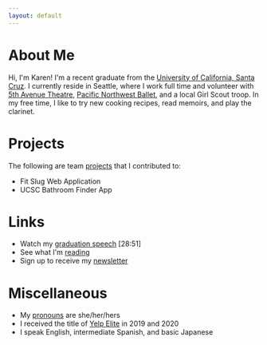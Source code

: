 ```yaml
---
layout: default
---
```


# About Me

Hi, I'm Karen! I'm a recent graduate from the [University of California, Santa Cruz](https://www.ucsc.edu/). I currently reside in Seattle, where I work full time and volunteer with [5th Avenue Theatre](https://www.5thavenue.org/), [Pacific Northwest Ballet](https://www.pnb.org/), and a local Girl Scout troop. In my free time, I like to try new cooking recipes, read memoirs, and play the clarinet.   


# Projects 
The following are team [projects](https://github.com/kzellers) that I contributed to:
* Fit Slug Web Application
* UCSC Bathroom Finder App

# Links
* Watch my [graduation speech](https://video.ibm.com/recorded/122399486) \[28:51\]
* See what I'm [reading](https://www.goodreads.com/user/show/24391629-karen) 
* Sign up to receive my [newsletter](https://docs.google.com/forms/d/e/1FAIpQLSfdzalzs_v3QADIekNwOStDfquwVXyrr9jZHOrlJmmsuCWDoQ/viewform?usp=send_form)


# Miscellaneous
* My [pronouns](https://en.wikipedia.org/wiki/Preferred_gender_pronoun) are she/her/hers
* I received the title of [Yelp Elite](https://www.yelp.com/user_details?userid=qXg22kSP2crhrWRlUk-rQw) in 2019 and 2020
* I speak English, intermediate Spanish, and basic Japanese

